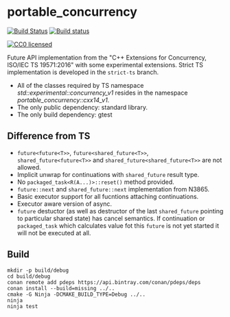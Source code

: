 # portable_concurrency

[![Build Status](https://travis-ci.org/VestniK/portable_concurrency.svg?branch=master)](https://travis-ci.org/VestniK/portable_concurrency)
[![Build status](https://ci.appveyor.com/api/projects/status/r2d3py3ioae5bv7u?svg=true)](https://ci.appveyor.com/project/VestniK/portable-concurrency)

[![CC0 licensed](http://i.creativecommons.org/p/zero/1.0/88x31.png)](https://creativecommons.org/publicdomain/zero/1.0/)

Future API implementation from the "C++ Extensions for Concurrency, ISO/IEC TS 19571:2016" with some experimental
extensions. Strict TS implementation is developed in the `strict-ts` branch.

 * All of the classes required by TS namespace *std::experimental::concurrency_v1* resides in the namespace *portable_concurrency::cxx14_v1*.
 * The only public dependency: standard library.
 * The only build dependency: gtest

## Difference from TS

 * `future<future<T>>`, `future<shared_future<T>>`, `shared_future<future<T>>` and `shared_future<shared_future<T>>` are
   not allowed.
 * Implicit unwrap for continuations with `shared_future` result type.
 * No `packaged_task<R(A...)>::reset()` method provided.
 * `future::next` and `shared_future::next` implementation from N3865.
 * Basic executor support for all fucntions attaching continuations.
 * Executor aware version of async.
 * `future` destuctor (as well as destructor of the last `shared_future` pointing to particular shared state) has cancel
   semantics. If continuation or `packaged_task` which calculates value fot this `future` is not yet started it will not
   be executed at all.

## Build

    mkdir -p build/debug
    cd build/debug
    conan remote add pdeps https://api.bintray.com/conan/pdeps/deps
    conan install --build=missing ../..
    cmake -G Ninja -DCMAKE_BUILD_TYPE=Debug ../..
    ninja
    ninja test

